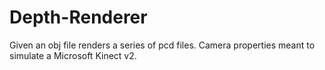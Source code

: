 # Depth-Renderer
Given an obj file renders a series of pcd files.  Camera properties meant to simulate a Microsoft Kinect v2. 
